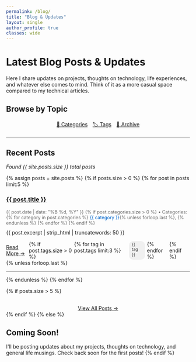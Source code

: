 ```yaml
---
permalink: /blog/
title: "Blog & Updates"
layout: single
author_profile: true
classes: wide
---
```


# Latest Blog Posts & Updates

Here I share updates on projects, thoughts on technology, life experiences, and whatever else comes to mind. Think of it as a more casual space compared to my technical articles.

## Browse by Topic
<div class="browse-options">
  <a href="/categories/" class="btn btn--primary">📁 Categories</a>
  <a href="/tags/" class="btn btn--info">🏷️ Tags</a>
  <a href="/year-archive/" class="btn btn--inverse">📅 Archive</a>
</div>

---

## Recent Posts

<!-- Debug: Show post count -->
<p><em>Found {{ site.posts.size }} total posts</em></p>

<!-- Posts will be listed here by Jekyll with pagination -->
<div class="blog-posts">
{% assign posts = site.posts %}
{% if posts.size > 0 %}
  {% for post in posts limit:5 %}
    <article class="blog-post">
      <h3><a href="{{ post.url | relative_url }}">{{ post.title }}</a></h3>
      <p class="post-meta">
        <time datetime="{{ post.date | date_to_xmlschema }}">{{ post.date | date: "%B %d, %Y" }}</time>
        {% if post.categories.size > 0 %}
          • Categories: 
          {% for category in post.categories %}
            <a href="/categories/#{{ category | slugify }}" class="category-link">{{ category }}</a>{% unless forloop.last %}, {% endunless %}
          {% endfor %}
        {% endif %}
      </p>
      <div class="post-excerpt">
        {{ post.excerpt | strip_html | truncatewords: 50 }}
      </div>
      <div class="post-actions">
        <a href="{{ post.url | relative_url }}" class="btn btn--primary">Read More →</a>
        {% if post.tags.size > 0 %}
          <div class="post-tags">
            {% for tag in post.tags limit:3 %}
              <span class="tag">{{ tag }}</span>
            {% endfor %}
          </div>
        {% endif %}
      </div>
    </article>
    {% unless forloop.last %}<hr>{% endunless %}
  {% endfor %}
  
  {% if posts.size > 5 %}
    <div class="pagination-wrapper">
      <a href="/year-archive/" class="btn btn--large btn--info">View All Posts →</a>
    </div>
  {% endif %}
{% else %}
  ## Coming Soon!
  I'll be posting updates about my projects, thoughts on technology, and general life musings. Check back soon for the first posts!
{% endif %}
</div>

<style>
.browse-options {
  margin: 20px 0;
  text-align: center;
}
.browse-options .btn {
  margin: 5px;
}
.post-meta {
  color: #666;
  font-size: 0.9em;
  margin-bottom: 10px;
}
.category-link {
  color: #0066cc;
  text-decoration: none;
}
.category-link:hover {
  text-decoration: underline;
}
.post-actions {
  display: flex;
  justify-content: space-between;
  align-items: center;
  margin-top: 15px;
}
.post-tags {
  display: flex;
  gap: 5px;
}
.tag {
  background: #f0f0f0;
  color: #333;
  padding: 2px 8px;
  border-radius: 12px;
  font-size: 0.8em;
}
.pagination-wrapper {
  text-align: center;
  margin-top: 30px;
}
</style>
